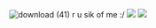 ![download (41)](https://github.com/user-attachments/assets/d174ed14-e76c-4056-afa9-18134cdee998)
 r u sik of me :/
![](https://komarev.com/ghpvc/?username=your-github-llennys)  ![](https://komarev.com/ghpvc/?username=your-github-llennys&color=green)
